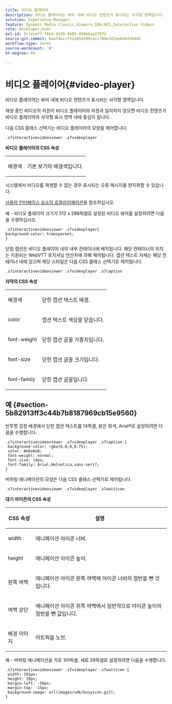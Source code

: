 ```yaml
---
title: 비디오 플레이어
description: 비디오 플레이어는 뷰어 내에 비디오 컨텐츠가 표시되는 사각형 영역입니다.
solution: Experience Manager
feature: Dynamic Media Classic,Viewers,SDK/API,Interactive Videos
role: Developer,User
exl-id: 9cfeceff-f6bd-42d9-9b85-456bbaa278fd
source-git-commit: 6aaf4eccf51a05d200c6cc780e342be646d104d8
workflow-type: tm+mt
source-wordcount: '0'
ht-degree: 0%

---
```


# 비디오 플레이어{#video-player}

비디오 플레이어는 뷰어 내에 비디오 컨텐츠가 표시되는 사각형 영역입니다.

<!--<a id="section_061E550C1C1D4DB2BD663A898895B38C"></a>-->

재생 중인 비디오의 차원이 비디오 플레이어의 차원과 일치하지 않으면 비디오 컨텐츠가 비디오 플레이어의 사각형 표시 영역 내에 중심이 됩니다.

다음 CSS 클래스 선택기는 비디오 플레이어의 모양을 제어합니다.

```
.s7interactivevideoviewer .s7videoplayer
```

**비디오 플레이어의 CSS 속성**

<table id="table_C48C56E696304C9BAFEE71BA9EA9A174"> 
 <tbody> 
  <tr> 
   <td colname="col1"> <p> <span class="codeph"> 배경색  </span> </p> </td> 
   <td colname="col2"> <p>기본 보기의 배경색입니다. </p> </td> 
  </tr> 
 </tbody> 
</table>

시스템에서 비디오를 재생할 수 없는 경우 표시되는 오류 메시지를 현지화할 수 있습니다.

[사용자 인터페이스 요소의 로컬라이제이션](../../../c-html5-aem-asset-viewers/c-html5-aem-int-video/c-html5-aem-int-video-viewer-localization.md#concept-cbfc39344c494eb7b9f6a272cff0cc74)을 참조하십시오.

예 - 비디오 플레이어 크기가 512 x 288픽셀로 설정된 비디오 뷰어를 설정하려면 다음을 수행하십시오.

```
.s7interactivevideoviewer .s7videoplayer{ 
background-color: transparent; 
}
```

닫힘 캡션은 비디오 플레이어 내의 내부 컨테이너에 배치됩니다. 해당 컨테이너의 위치는 지원되는 WebVTT 포지셔닝 연산자에 의해 제어됩니다. 캡션 텍스트 자체는 해당 컨테이너 내에 있으며 해당 스타일은 다음 CSS 클래스 선택기로 제어됩니다.

`.s7interactivevideoviewer .s7videoplayer .s7caption`

**자막의 CSS 속성**

<table id="table_960E0D4FB91748FF9FC73C925B81879C"> 
 <tbody> 
  <tr> 
   <td colname="col1"> <p> <span class="codeph"> 배경색  </span> </p> </td> 
   <td colname="col2"> <p>닫힌 캡션 텍스트 배경. </p> </td> 
  </tr> 
  <tr> 
   <td colname="col1"> <p> <span class="codeph"> color </span> </p> </td> 
   <td colname="col2"> <p>캡션 텍스트 색상을 닫습니다. </p> </td> 
  </tr> 
  <tr> 
   <td colname="col1"> <p> <span class="codeph"> font-weight  </span> </p> </td> 
   <td colname="col2"> <p> 닫힌 캡션 글꼴 가중치입니다. </p> </td> 
  </tr> 
  <tr> 
   <td colname="col1"> <p> <span class="codeph"> font-size  </span> </p> </td> 
   <td colname="col2"> <p> 닫힌 캡션 글꼴 크기입니다. </p> </td> 
  </tr> 
  <tr> 
   <td colname="col1"> <p> <span class="codeph"> font-family  </span> </p> </td> 
   <td colname="col2"> <p>닫힌 캡션 글꼴입니다. </p> </td> 
  </tr> 
 </tbody> 
</table>

## 예 {#section-5b82913ff3c44b7b8187969cb15e9560}

반투명 검정 배경에서 닫힌 캡션 텍스트를 14픽셀, 밝은 회색, Arial®로 설정하려면 다음을 수행합니다.

```
.s7interactivevideoviewer .s7videoplayer .s7caption { 
 background-color: rgba(0,0,0,0.75); 
 color: #e6e6e6; 
 font-weight: normal; 
 font-size: 14px; 
 font-family: Arial,Helvetica,sans-serif; 
}
```

버퍼링 애니메이션의 모양은 다음 CSS 클래스 선택기로 제어됩니다.

```
.s7interactivevideoviewer .s7videoplayer .s7waiticon
```

**대기 아이콘의 CSS 속성**

<table id="table_8DB41A0FF2A746F78B763564C4F3EBE0"> 
 <thead> 
  <tr> 
   <th colname="col1" class="entry"> <p>CSS 속성 </p> </th> 
   <th colname="col2" class="entry"> <p>설명 </p> </th> 
  </tr> 
 </thead>
 <tbody> 
  <tr> 
   <td colname="col1"> <p> <span class="codeph"> width </span> </p> </td> 
   <td colname="col2"> <p> 애니메이션 아이콘 너비. </p> </td> 
  </tr> 
  <tr> 
   <td colname="col1"> <p> <span class="codeph"> height </span> </p> </td> 
   <td colname="col2"> <p> 애니메이션 아이콘 높이. </p> </td> 
  </tr> 
  <tr> 
   <td colname="col1"> <p> <span class="codeph"> 왼쪽 여백  </span> </p> </td> 
   <td colname="col2"> <p> 애니메이션 아이콘 왼쪽 여백에 아이콘 너비의 절반을 뺀 것입니다. </p> </td> 
  </tr> 
  <tr> 
   <td colname="col1"> <p> <span class="codeph"> 여백 상단  </span> </p> </td> 
   <td colname="col2"> <p> 애니메이션 아이콘 위쪽 여백에서 일반적으로 아이콘 높이의 절반을 뺀 값입니다. </p> </td> 
  </tr> 
  <tr> 
   <td colname="col1"> <p> <span class="codeph"> 배경 이미지  </span> </p> </td> 
   <td colname="col2"> <p> 아트웍을 노브. </p> </td> 
  </tr> 
 </tbody> 
</table>

예 - 버퍼링 애니메이션을 가로 101픽셀, 세로 29픽셀로 설정하려면 다음을 수행합니다.

```
.s7interactivevideoviewer .s7videoplayer .s7waiticon { 
 width: 101px; 
 height: 29px; 
 margin-left: -50px; 
 margin-top: -15px; 
 background-image: url(images/sdk/busyicon.gif); 
}
```
